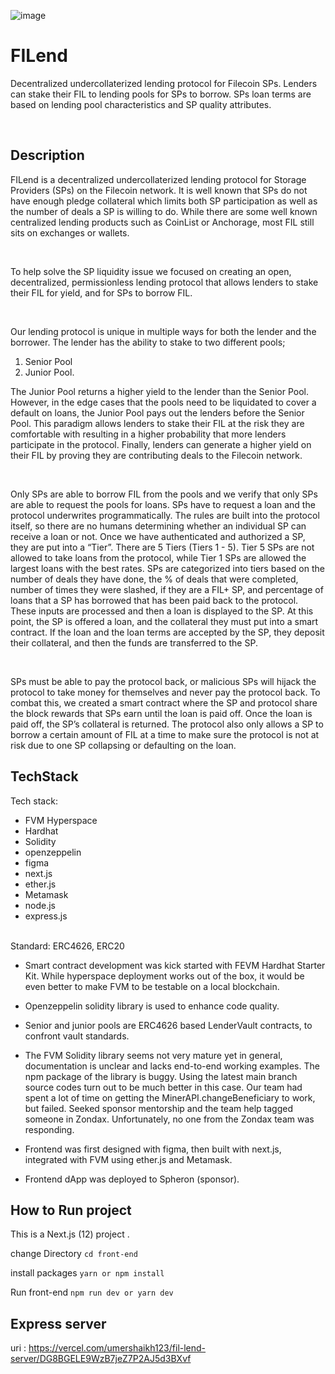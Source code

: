 <!-- @format -->

![image](https://user-images.githubusercontent.com/42178214/216841657-f0fc8553-abcf-42ea-b58e-d621c25ff61b.png)

# FILend

Decentralized undercollaterized lending protocol for Filecoin SPs. Lenders can stake their FIL to lending pools for SPs to borrow. SPs loan terms are based on lending pool characteristics and SP quality attributes. 
 
<br>


## Description

FILend is a decentralized undercollaterized lending protocol for Storage Providers (SPs) on the Filecoin network. It is well known that SPs do not have enough pledge collateral which limits both SP participation as well as the number of deals a SP is willing to do. While there are some well known centralized lending products such as CoinList or Anchorage, most FIL still sits on exchanges or wallets. 

<br> 

To help solve the SP liquidity issue we focused on creating an open, decentralized, permissionless lending protocol that allows lenders to stake their FIL for yield, and for SPs to borrow FIL.

<br> 

Our lending protocol is unique in multiple ways for both the lender and the borrower. The lender has the ability to stake to two different pools;

1) Senior Pool
2) Junior Pool. 

The Junior Pool returns a higher yield to the lender than the Senior Pool. However, in the edge cases that the pools need to be liquidated to cover a default on loans, the Junior Pool pays out the lenders before the Senior Pool. This paradigm allows lenders to stake their FIL at the risk they are comfortable with resulting in a higher probability that more lenders participate in the protocol. Finally, lenders can generate a higher yield on their FIL by proving they are contributing deals to the Filecoin network.

<br> 

Only SPs are able to borrow FIL from the pools and we verify that only SPs are able to request the pools for loans. SPs have to request a loan and the protocol underwrites programmatically. The rules are built into the protocol itself, so there are no humans determining whether an individual SP can receive a loan or not. Once we have authenticated and authorized a SP, they are put into a “Tier”. There are 5 Tiers (Tiers 1 - 5). Tier 5 SPs are not allowed to take loans from the protocol, while Tier 1 SPs are allowed the largest loans with the best rates. SPs are categorized into tiers based on the number of deals they have done, the % of deals that were completed, number of times they were slashed, if they are a FIL+ SP, and percentage of loans that a SP has borrowed that has been paid back to the protocol. These inputs are processed and then a loan is displayed to the SP. At this point, the SP is offered a loan, and the collateral they must put into a smart contract. If the loan and the loan terms are accepted by the SP, they deposit their collateral, and then the funds are transferred to the SP.

<br> 

SPs must be able to pay the protocol back, or malicious SPs will hijack the protocol to take money for themselves and never pay the protocol back. To combat this, we created a smart contract where the SP and protocol share the block rewards that SPs earn until the loan is paid off. Once the loan is paid off, the SP’s collateral is returned. The protocol also only allows a SP to borrow a certain amount of FIL at a time to make sure the protocol is not at risk due to one SP collapsing or defaulting on the loan. 


## TechStack

Tech stack: 
- FVM Hyperspace
- Hardhat
- Solidity
- openzeppelin
- figma
- next.js 
- ether.js
- Metamask 
- node.js
- express.js
<br>
Standard: ERC4626, ERC20

- Smart contract development was kick started with FEVM Hardhat Starter Kit. While hyperspace deployment works out of the box, it would be even better to make FVM to be testable on a local blockchain.

- Openzeppelin solidity library is used to enhance code quality.

- Senior and junior pools are ERC4626 based LenderVault contracts, to confront vault standards. 

- The FVM Solidity library seems not very mature yet in general, documentation is unclear and lacks end-to-end working examples.
The npm package of the library is buggy. Using the latest main branch source codes turn out to be much better in this case.
Our team had spent a lot of time on getting the MinerAPI.changeBeneficiary to work, but failed.
Seeked sponsor mentorship and the team help tagged someone in Zondax. Unfortunately, no one from the Zondax team was responding. 

- Frontend was first designed with figma, then built with next.js, integrated with FVM using ether.js and Metamask.

- Frontend dApp was deployed to Spheron (sponsor).


## How to Run project

This is a Next.js (12) project .

change Directory
`cd front-end`

install packages
 `yarn or npm install`


Run front-end
`npm run dev or yarn dev`


## Express server 
uri : https://vercel.com/umershaikh123/fil-lend-server/DG8BGELE9WzB7jeZ7P2AJ5d3BXvf


